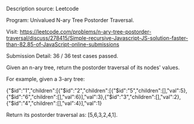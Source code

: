 Description source: Leetcode

Program: Univalued N-ary Tree Postorder Traversal.

Visit: https://leetcode.com/problems/n-ary-tree-postorder-traversal/discuss/278415/Simple-recursive-Javascript-JS-solution-faster-than-82.85-of-JavaScript-online-submissions

Submission Detail: 36 / 36 test cases passed.

Given an n-ary tree, return the postorder traversal of its nodes' values.

For example, given a 3-ary tree:

{"$id":"1","children":[{"$id":"2","children":[{"$id":"5","children":[],"val":5},{"$id":"6","children":[],"val":6}],"val":3},{"$id":"3","children":[],"val":2},{"$id":"4","children":[],"val":4}],"val":1}

Return its postorder traversal as: [5,6,3,2,4,1].
